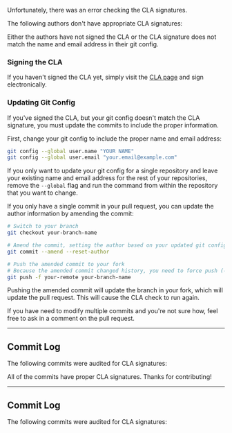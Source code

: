 <script>{
	"title": "CLA Verification Results",
	"pageTemplate": "cla-check.php"
}</script>

<!-- iferror -->

Unfortunately, there was an error checking the CLA signatures.

<!-- error -->

<!-- endiferror -->

<!-- iffailure -->

The following authors don't have appropriate CLA signatures:

<!-- neglected-authors -->

Either the authors have not signed the CLA or the CLA signature does not match the name and email address in their git config.

### Signing the CLA

If you haven't signed the CLA yet, simply visit the [CLA page](/CLA/) and sign electronically.

### Updating Git Config

If you've signed the CLA, but your git config doesn't match the CLA signature, you must update the commits to include the proper information.

First, change your git config to include the proper name and email address:

```sh
git config --global user.name "YOUR NAME"
git config --global user.email "your.email@example.com"
```

If you only want to update your git config for a single repository and leave your existing name and email address for the rest of your repositories, remove the `--global` flag and run the command from within the repository that you want to change.

If you only have a single commit in your pull request, you can update the author information by amending the commit:

```sh
# Switch to your branch
git checkout your-branch-name

# Amend the commit, setting the author based on your updated git config
git commit --amend --reset-author

# Push the amended commit to your fork
# Because the amended commit changed history, you need to force push (-f)
git push -f your-remote your-branch-name
```

Pushing the amended commit will update the branch in your fork, which will update the pull request. This will cause the CLA check to run again.

If you have need to modify multiple commits and you're not sure how, feel free to ask in a comment on the pull request.

----

## Commit Log

The following commits were audited for CLA signatures:

<!-- commit-log -->

<!-- endiffailure -->

<!-- ifsuccess -->

All of the commits have proper CLA signatures. Thanks for contributing!

----

## Commit Log

The following commits were audited for CLA signatures:

<!-- commit-log -->

<!-- endifsuccess -->
